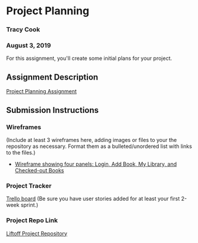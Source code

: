# Project Planning
### Tracy Cook
### August 3, 2019
For this assignment, you'll create some initial plans for your project.

## Assignment Description
[Project Planning Assignment](https://education.launchcode.org/liftoff/modules/assignments/project-planning)

## Submission Instructions

### Wireframes

(Include at least 3 wireframes here, adding images or files to your the repository as necessary. Format them as a bulleted/unordered list with links to the files.)

- [Wireframe showing four panels: Login, Add Book, My Library, and Checked-out Books](https://github.com/tmcook23/Liftoff-Project/blob/master/Liftoff%20Wireframe.jpg)

### Project Tracker

[Trello board](https://trello.com/b/04yCNwSU/liftoff)
(Be sure you have user stories added for at least your first 2-week sprint.)

### Project Repo Link

[Liftoff Project Repository](https://github.com/tmcook23/Liftoff-Project)
